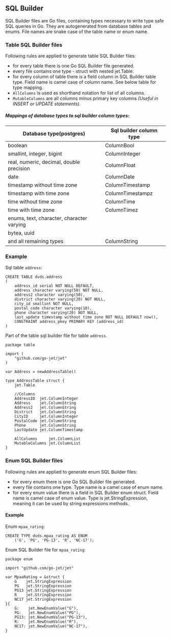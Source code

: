 
## SQL Builder

SQL Builder files are Go files, containing types necessary to write type safe SQL queries in Go. They are 
autogenerated from database tables and enums. File names are snake case of the table name or enum name.

### Table SQL Builder files

Following rules are applied to generate table SQL Builder files:

- for every table there is one Go SQL Builder file generated.  
- every file contains one type - struct with nested jet.Table.
- for every column of table there is a field column in SQL Builder table type. 
Field name is camel case of column name. See below table for type mapping.
- `AllColumns` is used as shorthand notation for list of all columns.
- `MutableColumns` are all columns minus primary key columns _(Useful in INSERT or UPDATE statements)_.

##### Mappings of database types to sql builder column types:

| Database type(postgres)                         | Sql builder column type                                            |
| ----------------------------------------------- | -------------------------------------------------- |
| boolean                                         |  ColumnBool                                        |
| smallint, integer, bigint                       |  ColumnInteger                                     |
| real, numeric, decimal, double precision        |  ColumnFloat                                       |
| date                                            |  ColumnDate                                        |
| timestamp without time zone                     |  ColumnTimestamp                                   |
| timestamp with time zone                        |  ColumnTimestampz                                  |
| time without time zone                          |  ColumnTime                                        |
| time with time zone                             |  ColumnTimez                                       |
| enums, text, character, character varying       |                                                    |
| bytea, uuid                                     |                                                    |
| and all remaining types                         |  ColumnString                                      |

### Example

Sql table `address`:
```
CREATE TABLE dvds.address
(
    address_id serial NOT NULL DEFAULT,
    address character varying(50) NOT NULL,
    address2 character varying(50),
    district character varying(20) NOT NULL,
    city_id smallint NOT NULL,
    postal_code character varying(10),
    phone character varying(20) NOT NULL,
    last_update timestamp without time zone NOT NULL DEFAULT now(),
    CONSTRAINT address_pkey PRIMARY KEY (address_id)
)
```

Part of the table sql builder file for table `address`. 

```
package table

import (
	"github.com/go-jet/jet"
)

var Address = newAddressTable()

type AddressTable struct {
	jet.Table

	//Columns
	AddressID  jet.ColumnInteger
	Address    jet.ColumnString
	Address2   jet.ColumnString
	District   jet.ColumnString
	CityID     jet.ColumnInteger
	PostalCode jet.ColumnString
	Phone      jet.ColumnString
	LastUpdate jet.ColumnTimestamp

	AllColumns     jet.ColumnList
	MutableColumns jet.ColumnList
}
```

### Enum SQL Builder files

Following rules are applied to generate enum SQL Builder files:

- for every enum there is one Go SQL Builder file generated.
- every file contains one type. Type name is a camel case of enum name.
- for every enum value there is a field in SQL Builder enum struct. Field name is camel case of enum value. Type is
jet.StringExpression, meaning it can be used by string expressions methods.

#### Example

Enum `mpaa_rating`:
```
CREATE TYPE dvds.mpaa_rating AS ENUM
    ('G', 'PG', 'PG-13', 'R', 'NC-17');
```

Enum SQL Builder file for `mpaa_rating`:
```
package enum

import "github.com/go-jet/jet"

var MpaaRating = &struct {
	G    jet.StringExpression
	PG   jet.StringExpression
	PG13 jet.StringExpression
	R    jet.StringExpression
	NC17 jet.StringExpression
}{
	G:    jet.NewEnumValue("G"),
	PG:   jet.NewEnumValue("PG"),
	PG13: jet.NewEnumValue("PG-13"),
	R:    jet.NewEnumValue("R"),
	NC17: jet.NewEnumValue("NC-17"),
}
```
